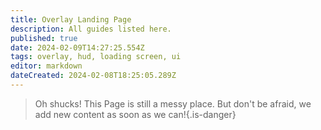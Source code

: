 ```yaml
---
title: Overlay Landing Page
description: All guides listed here.
published: true
date: 2024-02-09T14:27:25.554Z
tags: overlay, hud, loading screen, ui
editor: markdown
dateCreated: 2024-02-08T18:25:05.289Z
---
```


>Oh shucks!
This Page is still a messy place. But don't be afraid, we add new content as soon as we can!{.is-danger}
